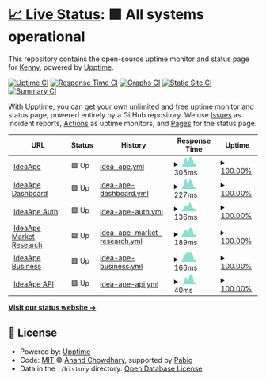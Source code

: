 # [📈 Live Status](https://status.ideaape.com): <!--live status--> **🟩 All systems operational**

This repository contains the open-source uptime monitor and status page for [Kenny](https://elapse.ai), powered by [Upptime](https://github.com/upptime/upptime).

[![Uptime CI](https://github.com/kdcokenny/ideaape-status/workflows/Uptime%20CI/badge.svg)](https://github.com/kdcokenny/ideaape-status/actions?query=workflow%3A%22Uptime+CI%22)
[![Response Time CI](https://github.com/kdcokenny/ideaape-status/workflows/Response%20Time%20CI/badge.svg)](https://github.com/kdcokenny/ideaape-status/actions?query=workflow%3A%22Response+Time+CI%22)
[![Graphs CI](https://github.com/kdcokenny/ideaape-status/workflows/Graphs%20CI/badge.svg)](https://github.com/kdcokenny/ideaape-status/actions?query=workflow%3A%22Graphs+CI%22)
[![Static Site CI](https://github.com/kdcokenny/ideaape-status/workflows/Static%20Site%20CI/badge.svg)](https://github.com/kdcokenny/ideaape-status/actions?query=workflow%3A%22Static+Site+CI%22)
[![Summary CI](https://github.com/kdcokenny/ideaape-status/workflows/Summary%20CI/badge.svg)](https://github.com/kdcokenny/ideaape-status/actions?query=workflow%3A%22Summary+CI%22)

With [Upptime](https://upptime.js.org), you can get your own unlimited and free uptime monitor and status page, powered entirely by a GitHub repository. We use [Issues](https://github.com/kdcokenny/ideaape-status/issues) as incident reports, [Actions](https://github.com/kdcokenny/ideaape-status/actions) as uptime monitors, and [Pages](https://status.ideaape.com) for the status page.

<!--start: status pages-->
<!-- This summary is generated by Upptime (https://github.com/upptime/upptime) -->
<!-- Do not edit this manually, your changes will be overwritten -->
<!-- prettier-ignore -->
| URL | Status | History | Response Time | Uptime |
| --- | ------ | ------- | ------------- | ------ |
| <img alt="" src="https://icons.duckduckgo.com/ip3/ideaape.com.ico" height="13"> [IdeaApe](https://ideaape.com) | 🟩 Up | [idea-ape.yml](https://github.com/kdcokenny/idea-ape-status/commits/HEAD/history/idea-ape.yml) | <details><summary><img alt="Response time graph" src="./graphs/idea-ape/response-time-week.png" height="20"> 305ms</summary><br><a href="https://status.ideaape.com/history/idea-ape"><img alt="Response time 388" src="https://img.shields.io/endpoint?url=https%3A%2F%2Fraw.githubusercontent.com%2Fkdcokenny%2Fidea-ape-status%2FHEAD%2Fapi%2Fidea-ape%2Fresponse-time.json"></a><br><a href="https://status.ideaape.com/history/idea-ape"><img alt="24-hour response time 219" src="https://img.shields.io/endpoint?url=https%3A%2F%2Fraw.githubusercontent.com%2Fkdcokenny%2Fidea-ape-status%2FHEAD%2Fapi%2Fidea-ape%2Fresponse-time-day.json"></a><br><a href="https://status.ideaape.com/history/idea-ape"><img alt="7-day response time 305" src="https://img.shields.io/endpoint?url=https%3A%2F%2Fraw.githubusercontent.com%2Fkdcokenny%2Fidea-ape-status%2FHEAD%2Fapi%2Fidea-ape%2Fresponse-time-week.json"></a><br><a href="https://status.ideaape.com/history/idea-ape"><img alt="30-day response time 248" src="https://img.shields.io/endpoint?url=https%3A%2F%2Fraw.githubusercontent.com%2Fkdcokenny%2Fidea-ape-status%2FHEAD%2Fapi%2Fidea-ape%2Fresponse-time-month.json"></a><br><a href="https://status.ideaape.com/history/idea-ape"><img alt="1-year response time 388" src="https://img.shields.io/endpoint?url=https%3A%2F%2Fraw.githubusercontent.com%2Fkdcokenny%2Fidea-ape-status%2FHEAD%2Fapi%2Fidea-ape%2Fresponse-time-year.json"></a></details> | <details><summary><a href="https://status.ideaape.com/history/idea-ape">100.00%</a></summary><a href="https://status.ideaape.com/history/idea-ape"><img alt="All-time uptime 99.42%" src="https://img.shields.io/endpoint?url=https%3A%2F%2Fraw.githubusercontent.com%2Fkdcokenny%2Fidea-ape-status%2FHEAD%2Fapi%2Fidea-ape%2Fuptime.json"></a><br><a href="https://status.ideaape.com/history/idea-ape"><img alt="24-hour uptime 100.00%" src="https://img.shields.io/endpoint?url=https%3A%2F%2Fraw.githubusercontent.com%2Fkdcokenny%2Fidea-ape-status%2FHEAD%2Fapi%2Fidea-ape%2Fuptime-day.json"></a><br><a href="https://status.ideaape.com/history/idea-ape"><img alt="7-day uptime 100.00%" src="https://img.shields.io/endpoint?url=https%3A%2F%2Fraw.githubusercontent.com%2Fkdcokenny%2Fidea-ape-status%2FHEAD%2Fapi%2Fidea-ape%2Fuptime-week.json"></a><br><a href="https://status.ideaape.com/history/idea-ape"><img alt="30-day uptime 100.00%" src="https://img.shields.io/endpoint?url=https%3A%2F%2Fraw.githubusercontent.com%2Fkdcokenny%2Fidea-ape-status%2FHEAD%2Fapi%2Fidea-ape%2Fuptime-month.json"></a><br><a href="https://status.ideaape.com/history/idea-ape"><img alt="1-year uptime 99.42%" src="https://img.shields.io/endpoint?url=https%3A%2F%2Fraw.githubusercontent.com%2Fkdcokenny%2Fidea-ape-status%2FHEAD%2Fapi%2Fidea-ape%2Fuptime-year.json"></a></details>
| <img alt="" src="https://icons.duckduckgo.com/ip3/ideaape.com.ico" height="13"> [IdeaApe Dashboard](https://ideaape.com/dashboard) | 🟩 Up | [idea-ape-dashboard.yml](https://github.com/kdcokenny/idea-ape-status/commits/HEAD/history/idea-ape-dashboard.yml) | <details><summary><img alt="Response time graph" src="./graphs/idea-ape-dashboard/response-time-week.png" height="20"> 227ms</summary><br><a href="https://status.ideaape.com/history/idea-ape-dashboard"><img alt="Response time 175" src="https://img.shields.io/endpoint?url=https%3A%2F%2Fraw.githubusercontent.com%2Fkdcokenny%2Fidea-ape-status%2FHEAD%2Fapi%2Fidea-ape-dashboard%2Fresponse-time.json"></a><br><a href="https://status.ideaape.com/history/idea-ape-dashboard"><img alt="24-hour response time 128" src="https://img.shields.io/endpoint?url=https%3A%2F%2Fraw.githubusercontent.com%2Fkdcokenny%2Fidea-ape-status%2FHEAD%2Fapi%2Fidea-ape-dashboard%2Fresponse-time-day.json"></a><br><a href="https://status.ideaape.com/history/idea-ape-dashboard"><img alt="7-day response time 227" src="https://img.shields.io/endpoint?url=https%3A%2F%2Fraw.githubusercontent.com%2Fkdcokenny%2Fidea-ape-status%2FHEAD%2Fapi%2Fidea-ape-dashboard%2Fresponse-time-week.json"></a><br><a href="https://status.ideaape.com/history/idea-ape-dashboard"><img alt="30-day response time 172" src="https://img.shields.io/endpoint?url=https%3A%2F%2Fraw.githubusercontent.com%2Fkdcokenny%2Fidea-ape-status%2FHEAD%2Fapi%2Fidea-ape-dashboard%2Fresponse-time-month.json"></a><br><a href="https://status.ideaape.com/history/idea-ape-dashboard"><img alt="1-year response time 175" src="https://img.shields.io/endpoint?url=https%3A%2F%2Fraw.githubusercontent.com%2Fkdcokenny%2Fidea-ape-status%2FHEAD%2Fapi%2Fidea-ape-dashboard%2Fresponse-time-year.json"></a></details> | <details><summary><a href="https://status.ideaape.com/history/idea-ape-dashboard">100.00%</a></summary><a href="https://status.ideaape.com/history/idea-ape-dashboard"><img alt="All-time uptime 99.14%" src="https://img.shields.io/endpoint?url=https%3A%2F%2Fraw.githubusercontent.com%2Fkdcokenny%2Fidea-ape-status%2FHEAD%2Fapi%2Fidea-ape-dashboard%2Fuptime.json"></a><br><a href="https://status.ideaape.com/history/idea-ape-dashboard"><img alt="24-hour uptime 100.00%" src="https://img.shields.io/endpoint?url=https%3A%2F%2Fraw.githubusercontent.com%2Fkdcokenny%2Fidea-ape-status%2FHEAD%2Fapi%2Fidea-ape-dashboard%2Fuptime-day.json"></a><br><a href="https://status.ideaape.com/history/idea-ape-dashboard"><img alt="7-day uptime 100.00%" src="https://img.shields.io/endpoint?url=https%3A%2F%2Fraw.githubusercontent.com%2Fkdcokenny%2Fidea-ape-status%2FHEAD%2Fapi%2Fidea-ape-dashboard%2Fuptime-week.json"></a><br><a href="https://status.ideaape.com/history/idea-ape-dashboard"><img alt="30-day uptime 100.00%" src="https://img.shields.io/endpoint?url=https%3A%2F%2Fraw.githubusercontent.com%2Fkdcokenny%2Fidea-ape-status%2FHEAD%2Fapi%2Fidea-ape-dashboard%2Fuptime-month.json"></a><br><a href="https://status.ideaape.com/history/idea-ape-dashboard"><img alt="1-year uptime 99.14%" src="https://img.shields.io/endpoint?url=https%3A%2F%2Fraw.githubusercontent.com%2Fkdcokenny%2Fidea-ape-status%2FHEAD%2Fapi%2Fidea-ape-dashboard%2Fuptime-year.json"></a></details>
| <img alt="" src="https://icons.duckduckgo.com/ip3/ideaape.com.ico" height="13"> [IdeaApe Auth](https://ideaape.com/auth/continue) | 🟩 Up | [idea-ape-auth.yml](https://github.com/kdcokenny/idea-ape-status/commits/HEAD/history/idea-ape-auth.yml) | <details><summary><img alt="Response time graph" src="./graphs/idea-ape-auth/response-time-week.png" height="20"> 136ms</summary><br><a href="https://status.ideaape.com/history/idea-ape-auth"><img alt="Response time 87" src="https://img.shields.io/endpoint?url=https%3A%2F%2Fraw.githubusercontent.com%2Fkdcokenny%2Fidea-ape-status%2FHEAD%2Fapi%2Fidea-ape-auth%2Fresponse-time.json"></a><br><a href="https://status.ideaape.com/history/idea-ape-auth"><img alt="24-hour response time 74" src="https://img.shields.io/endpoint?url=https%3A%2F%2Fraw.githubusercontent.com%2Fkdcokenny%2Fidea-ape-status%2FHEAD%2Fapi%2Fidea-ape-auth%2Fresponse-time-day.json"></a><br><a href="https://status.ideaape.com/history/idea-ape-auth"><img alt="7-day response time 136" src="https://img.shields.io/endpoint?url=https%3A%2F%2Fraw.githubusercontent.com%2Fkdcokenny%2Fidea-ape-status%2FHEAD%2Fapi%2Fidea-ape-auth%2Fresponse-time-week.json"></a><br><a href="https://status.ideaape.com/history/idea-ape-auth"><img alt="30-day response time 105" src="https://img.shields.io/endpoint?url=https%3A%2F%2Fraw.githubusercontent.com%2Fkdcokenny%2Fidea-ape-status%2FHEAD%2Fapi%2Fidea-ape-auth%2Fresponse-time-month.json"></a><br><a href="https://status.ideaape.com/history/idea-ape-auth"><img alt="1-year response time 87" src="https://img.shields.io/endpoint?url=https%3A%2F%2Fraw.githubusercontent.com%2Fkdcokenny%2Fidea-ape-status%2FHEAD%2Fapi%2Fidea-ape-auth%2Fresponse-time-year.json"></a></details> | <details><summary><a href="https://status.ideaape.com/history/idea-ape-auth">100.00%</a></summary><a href="https://status.ideaape.com/history/idea-ape-auth"><img alt="All-time uptime 99.33%" src="https://img.shields.io/endpoint?url=https%3A%2F%2Fraw.githubusercontent.com%2Fkdcokenny%2Fidea-ape-status%2FHEAD%2Fapi%2Fidea-ape-auth%2Fuptime.json"></a><br><a href="https://status.ideaape.com/history/idea-ape-auth"><img alt="24-hour uptime 100.00%" src="https://img.shields.io/endpoint?url=https%3A%2F%2Fraw.githubusercontent.com%2Fkdcokenny%2Fidea-ape-status%2FHEAD%2Fapi%2Fidea-ape-auth%2Fuptime-day.json"></a><br><a href="https://status.ideaape.com/history/idea-ape-auth"><img alt="7-day uptime 100.00%" src="https://img.shields.io/endpoint?url=https%3A%2F%2Fraw.githubusercontent.com%2Fkdcokenny%2Fidea-ape-status%2FHEAD%2Fapi%2Fidea-ape-auth%2Fuptime-week.json"></a><br><a href="https://status.ideaape.com/history/idea-ape-auth"><img alt="30-day uptime 100.00%" src="https://img.shields.io/endpoint?url=https%3A%2F%2Fraw.githubusercontent.com%2Fkdcokenny%2Fidea-ape-status%2FHEAD%2Fapi%2Fidea-ape-auth%2Fuptime-month.json"></a><br><a href="https://status.ideaape.com/history/idea-ape-auth"><img alt="1-year uptime 99.33%" src="https://img.shields.io/endpoint?url=https%3A%2F%2Fraw.githubusercontent.com%2Fkdcokenny%2Fidea-ape-status%2FHEAD%2Fapi%2Fidea-ape-auth%2Fuptime-year.json"></a></details>
| <img alt="" src="https://icons.duckduckgo.com/ip3/ideaape.com.ico" height="13"> [IdeaApe Market Research](https://ideaape.com/market-research) | 🟩 Up | [idea-ape-market-research.yml](https://github.com/kdcokenny/idea-ape-status/commits/HEAD/history/idea-ape-market-research.yml) | <details><summary><img alt="Response time graph" src="./graphs/idea-ape-market-research/response-time-week.png" height="20"> 189ms</summary><br><a href="https://status.ideaape.com/history/idea-ape-market-research"><img alt="Response time 152" src="https://img.shields.io/endpoint?url=https%3A%2F%2Fraw.githubusercontent.com%2Fkdcokenny%2Fidea-ape-status%2FHEAD%2Fapi%2Fidea-ape-market-research%2Fresponse-time.json"></a><br><a href="https://status.ideaape.com/history/idea-ape-market-research"><img alt="24-hour response time 123" src="https://img.shields.io/endpoint?url=https%3A%2F%2Fraw.githubusercontent.com%2Fkdcokenny%2Fidea-ape-status%2FHEAD%2Fapi%2Fidea-ape-market-research%2Fresponse-time-day.json"></a><br><a href="https://status.ideaape.com/history/idea-ape-market-research"><img alt="7-day response time 189" src="https://img.shields.io/endpoint?url=https%3A%2F%2Fraw.githubusercontent.com%2Fkdcokenny%2Fidea-ape-status%2FHEAD%2Fapi%2Fidea-ape-market-research%2Fresponse-time-week.json"></a><br><a href="https://status.ideaape.com/history/idea-ape-market-research"><img alt="30-day response time 161" src="https://img.shields.io/endpoint?url=https%3A%2F%2Fraw.githubusercontent.com%2Fkdcokenny%2Fidea-ape-status%2FHEAD%2Fapi%2Fidea-ape-market-research%2Fresponse-time-month.json"></a><br><a href="https://status.ideaape.com/history/idea-ape-market-research"><img alt="1-year response time 152" src="https://img.shields.io/endpoint?url=https%3A%2F%2Fraw.githubusercontent.com%2Fkdcokenny%2Fidea-ape-status%2FHEAD%2Fapi%2Fidea-ape-market-research%2Fresponse-time-year.json"></a></details> | <details><summary><a href="https://status.ideaape.com/history/idea-ape-market-research">100.00%</a></summary><a href="https://status.ideaape.com/history/idea-ape-market-research"><img alt="All-time uptime 99.33%" src="https://img.shields.io/endpoint?url=https%3A%2F%2Fraw.githubusercontent.com%2Fkdcokenny%2Fidea-ape-status%2FHEAD%2Fapi%2Fidea-ape-market-research%2Fuptime.json"></a><br><a href="https://status.ideaape.com/history/idea-ape-market-research"><img alt="24-hour uptime 100.00%" src="https://img.shields.io/endpoint?url=https%3A%2F%2Fraw.githubusercontent.com%2Fkdcokenny%2Fidea-ape-status%2FHEAD%2Fapi%2Fidea-ape-market-research%2Fuptime-day.json"></a><br><a href="https://status.ideaape.com/history/idea-ape-market-research"><img alt="7-day uptime 100.00%" src="https://img.shields.io/endpoint?url=https%3A%2F%2Fraw.githubusercontent.com%2Fkdcokenny%2Fidea-ape-status%2FHEAD%2Fapi%2Fidea-ape-market-research%2Fuptime-week.json"></a><br><a href="https://status.ideaape.com/history/idea-ape-market-research"><img alt="30-day uptime 100.00%" src="https://img.shields.io/endpoint?url=https%3A%2F%2Fraw.githubusercontent.com%2Fkdcokenny%2Fidea-ape-status%2FHEAD%2Fapi%2Fidea-ape-market-research%2Fuptime-month.json"></a><br><a href="https://status.ideaape.com/history/idea-ape-market-research"><img alt="1-year uptime 99.33%" src="https://img.shields.io/endpoint?url=https%3A%2F%2Fraw.githubusercontent.com%2Fkdcokenny%2Fidea-ape-status%2FHEAD%2Fapi%2Fidea-ape-market-research%2Fuptime-year.json"></a></details>
| <img alt="" src="https://icons.duckduckgo.com/ip3/ideaape.com.ico" height="13"> [IdeaApe Business](https://ideaape.com/business) | 🟩 Up | [idea-ape-business.yml](https://github.com/kdcokenny/idea-ape-status/commits/HEAD/history/idea-ape-business.yml) | <details><summary><img alt="Response time graph" src="./graphs/idea-ape-business/response-time-week.png" height="20"> 166ms</summary><br><a href="https://status.ideaape.com/history/idea-ape-business"><img alt="Response time 137" src="https://img.shields.io/endpoint?url=https%3A%2F%2Fraw.githubusercontent.com%2Fkdcokenny%2Fidea-ape-status%2FHEAD%2Fapi%2Fidea-ape-business%2Fresponse-time.json"></a><br><a href="https://status.ideaape.com/history/idea-ape-business"><img alt="24-hour response time 95" src="https://img.shields.io/endpoint?url=https%3A%2F%2Fraw.githubusercontent.com%2Fkdcokenny%2Fidea-ape-status%2FHEAD%2Fapi%2Fidea-ape-business%2Fresponse-time-day.json"></a><br><a href="https://status.ideaape.com/history/idea-ape-business"><img alt="7-day response time 166" src="https://img.shields.io/endpoint?url=https%3A%2F%2Fraw.githubusercontent.com%2Fkdcokenny%2Fidea-ape-status%2FHEAD%2Fapi%2Fidea-ape-business%2Fresponse-time-week.json"></a><br><a href="https://status.ideaape.com/history/idea-ape-business"><img alt="30-day response time 131" src="https://img.shields.io/endpoint?url=https%3A%2F%2Fraw.githubusercontent.com%2Fkdcokenny%2Fidea-ape-status%2FHEAD%2Fapi%2Fidea-ape-business%2Fresponse-time-month.json"></a><br><a href="https://status.ideaape.com/history/idea-ape-business"><img alt="1-year response time 137" src="https://img.shields.io/endpoint?url=https%3A%2F%2Fraw.githubusercontent.com%2Fkdcokenny%2Fidea-ape-status%2FHEAD%2Fapi%2Fidea-ape-business%2Fresponse-time-year.json"></a></details> | <details><summary><a href="https://status.ideaape.com/history/idea-ape-business">100.00%</a></summary><a href="https://status.ideaape.com/history/idea-ape-business"><img alt="All-time uptime 99.34%" src="https://img.shields.io/endpoint?url=https%3A%2F%2Fraw.githubusercontent.com%2Fkdcokenny%2Fidea-ape-status%2FHEAD%2Fapi%2Fidea-ape-business%2Fuptime.json"></a><br><a href="https://status.ideaape.com/history/idea-ape-business"><img alt="24-hour uptime 100.00%" src="https://img.shields.io/endpoint?url=https%3A%2F%2Fraw.githubusercontent.com%2Fkdcokenny%2Fidea-ape-status%2FHEAD%2Fapi%2Fidea-ape-business%2Fuptime-day.json"></a><br><a href="https://status.ideaape.com/history/idea-ape-business"><img alt="7-day uptime 100.00%" src="https://img.shields.io/endpoint?url=https%3A%2F%2Fraw.githubusercontent.com%2Fkdcokenny%2Fidea-ape-status%2FHEAD%2Fapi%2Fidea-ape-business%2Fuptime-week.json"></a><br><a href="https://status.ideaape.com/history/idea-ape-business"><img alt="30-day uptime 100.00%" src="https://img.shields.io/endpoint?url=https%3A%2F%2Fraw.githubusercontent.com%2Fkdcokenny%2Fidea-ape-status%2FHEAD%2Fapi%2Fidea-ape-business%2Fuptime-month.json"></a><br><a href="https://status.ideaape.com/history/idea-ape-business"><img alt="1-year uptime 99.34%" src="https://img.shields.io/endpoint?url=https%3A%2F%2Fraw.githubusercontent.com%2Fkdcokenny%2Fidea-ape-status%2FHEAD%2Fapi%2Fidea-ape-business%2Fuptime-year.json"></a></details>
| <img alt="" src="https://icons.duckduckgo.com/ip3/ideaape.com.ico" height="13"> [IdeaApe API](https://ideaape.com/api) | 🟩 Up | [idea-ape-api.yml](https://github.com/kdcokenny/idea-ape-status/commits/HEAD/history/idea-ape-api.yml) | <details><summary><img alt="Response time graph" src="./graphs/idea-ape-api/response-time-week.png" height="20"> 40ms</summary><br><a href="https://status.ideaape.com/history/idea-ape-api"><img alt="Response time 54" src="https://img.shields.io/endpoint?url=https%3A%2F%2Fraw.githubusercontent.com%2Fkdcokenny%2Fidea-ape-status%2FHEAD%2Fapi%2Fidea-ape-api%2Fresponse-time.json"></a><br><a href="https://status.ideaape.com/history/idea-ape-api"><img alt="24-hour response time 30" src="https://img.shields.io/endpoint?url=https%3A%2F%2Fraw.githubusercontent.com%2Fkdcokenny%2Fidea-ape-status%2FHEAD%2Fapi%2Fidea-ape-api%2Fresponse-time-day.json"></a><br><a href="https://status.ideaape.com/history/idea-ape-api"><img alt="7-day response time 40" src="https://img.shields.io/endpoint?url=https%3A%2F%2Fraw.githubusercontent.com%2Fkdcokenny%2Fidea-ape-status%2FHEAD%2Fapi%2Fidea-ape-api%2Fresponse-time-week.json"></a><br><a href="https://status.ideaape.com/history/idea-ape-api"><img alt="30-day response time 31" src="https://img.shields.io/endpoint?url=https%3A%2F%2Fraw.githubusercontent.com%2Fkdcokenny%2Fidea-ape-status%2FHEAD%2Fapi%2Fidea-ape-api%2Fresponse-time-month.json"></a><br><a href="https://status.ideaape.com/history/idea-ape-api"><img alt="1-year response time 54" src="https://img.shields.io/endpoint?url=https%3A%2F%2Fraw.githubusercontent.com%2Fkdcokenny%2Fidea-ape-status%2FHEAD%2Fapi%2Fidea-ape-api%2Fresponse-time-year.json"></a></details> | <details><summary><a href="https://status.ideaape.com/history/idea-ape-api">100.00%</a></summary><a href="https://status.ideaape.com/history/idea-ape-api"><img alt="All-time uptime 99.38%" src="https://img.shields.io/endpoint?url=https%3A%2F%2Fraw.githubusercontent.com%2Fkdcokenny%2Fidea-ape-status%2FHEAD%2Fapi%2Fidea-ape-api%2Fuptime.json"></a><br><a href="https://status.ideaape.com/history/idea-ape-api"><img alt="24-hour uptime 100.00%" src="https://img.shields.io/endpoint?url=https%3A%2F%2Fraw.githubusercontent.com%2Fkdcokenny%2Fidea-ape-status%2FHEAD%2Fapi%2Fidea-ape-api%2Fuptime-day.json"></a><br><a href="https://status.ideaape.com/history/idea-ape-api"><img alt="7-day uptime 100.00%" src="https://img.shields.io/endpoint?url=https%3A%2F%2Fraw.githubusercontent.com%2Fkdcokenny%2Fidea-ape-status%2FHEAD%2Fapi%2Fidea-ape-api%2Fuptime-week.json"></a><br><a href="https://status.ideaape.com/history/idea-ape-api"><img alt="30-day uptime 100.00%" src="https://img.shields.io/endpoint?url=https%3A%2F%2Fraw.githubusercontent.com%2Fkdcokenny%2Fidea-ape-status%2FHEAD%2Fapi%2Fidea-ape-api%2Fuptime-month.json"></a><br><a href="https://status.ideaape.com/history/idea-ape-api"><img alt="1-year uptime 99.38%" src="https://img.shields.io/endpoint?url=https%3A%2F%2Fraw.githubusercontent.com%2Fkdcokenny%2Fidea-ape-status%2FHEAD%2Fapi%2Fidea-ape-api%2Fuptime-year.json"></a></details>

<!--end: status pages-->

[**Visit our status website →**](https://status.ideaape.com)

## 📄 License

- Powered by: [Upptime](https://github.com/upptime/upptime)
- Code: [MIT](./LICENSE) © [Anand Chowdhary](https://anandchowdhary.com), supported by [Pabio](https://pabio.com)
- Data in the `./history` directory: [Open Database License](https://opendatacommons.org/licenses/odbl/1-0/)

